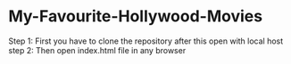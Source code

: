 # My-Favourite-Hollywood-Movies
Step 1: First you have to clone the repository after this open with local host
step 2: Then open index.html file in any browser
